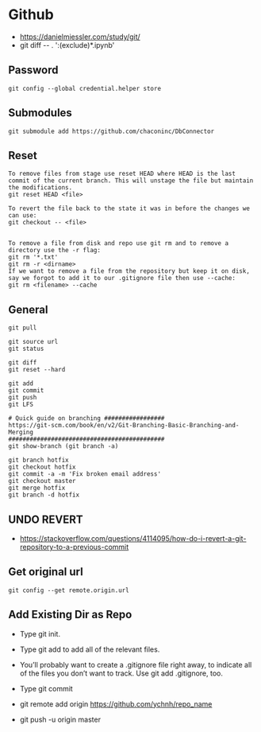 # Github 
* https://danielmiessler.com/study/git/
* git diff -- . ':(exclude)*.ipynb'

## Password
```
git config --global credential.helper store
```
## Submodules
```
git submodule add https://github.com/chaconinc/DbConnector
```
## Reset
```
To remove files from stage use reset HEAD where HEAD is the last commit of the current branch. This will unstage the file but maintain the modifications.
git reset HEAD <file>

To revert the file back to the state it was in before the changes we can use:
git checkout -- <file>


To remove a file from disk and repo use git rm and to remove a directory use the -r flag:
git rm '*.txt'
git rm -r <dirname>
If we want to remove a file from the repository but keep it on disk, say we forgot to add it to our .gitignore file then use --cache:
git rm <filename> --cache
```
## General
```
git pull

git source url
git status

git diff
git reset --hard

git add
git commit
git push
git LFS

# Quick guide on branching #################
https://git-scm.com/book/en/v2/Git-Branching-Basic-Branching-and-Merging
############################################
git show-branch (git branch -a)

git branch hotfix
git checkout hotfix
git commit -a -m 'Fix broken email address'
git checkout master
git merge hotfix
git branch -d hotfix
```
## UNDO REVERT
* https://stackoverflow.com/questions/4114095/how-do-i-revert-a-git-repository-to-a-previous-commit
## Get original url
```
git config --get remote.origin.url
```
## Add Existing Dir as Repo
* Type git init.
* Type git add to add all of the relevant files.
* You’ll probably want to create a .gitignore file right away, to indicate all of the files you don’t want to track. Use git add .gitignore, too.
* Type git commit

* git remote add origin https://github.com/ychnh/repo_name
* git push -u origin master

